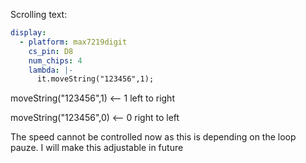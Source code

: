 Scrolling text:

```yaml
display:
  - platform: max7219digit
    cs_pin: D8
    num_chips: 4
    lambda: |-
      it.moveString("123456",1);
```
moveString("123456",1) <-- 1 left to right

moveString("123456",0) <-- 0 right to left

The speed cannot be controlled now as this is depending on the loop pauze. I will make this adjustable in future
